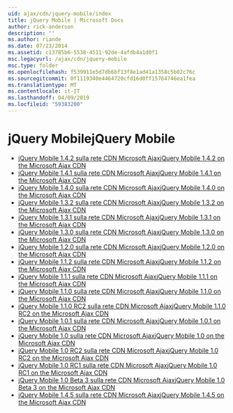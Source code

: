 ```yaml
---
uid: ajax/cdn/jquery-mobile/index
title: jQuery Mobile | Microsoft Docs
author: rick-anderson
description: ''
ms.author: riande
ms.date: 07/23/2014
ms.assetid: c13785b6-5538-4511-92de-4afdb4a1d0f1
msc.legacyurl: /ajax/cdn/jquery-mobile
msc.type: folder
ms.openlocfilehash: f539911e5d7db6bf13f8e1ad41a1358c5b02c76c
ms.sourcegitcommit: 0f1119340e4464720cfd16d0ff15764746ea1fea
ms.translationtype: MT
ms.contentlocale: it-IT
ms.lasthandoff: 04/09/2019
ms.locfileid: "59383200"
---
```

# <a name="jquery-mobile"></a><span data-ttu-id="61bb0-102">jQuery Mobile</span><span class="sxs-lookup"><span data-stu-id="61bb0-102">jQuery Mobile</span></span>

- [<span data-ttu-id="61bb0-103">jQuery Mobile 1.4.2 sulla rete CDN Microsoft Ajax</span><span class="sxs-lookup"><span data-stu-id="61bb0-103">jQuery Mobile 1.4.2 on the Microsoft Ajax CDN</span></span>](cdnjquerymobile142.md)
- [<span data-ttu-id="61bb0-104">jQuery Mobile 1.4.1 sulla rete CDN Microsoft Ajax</span><span class="sxs-lookup"><span data-stu-id="61bb0-104">jQuery Mobile 1.4.1 on the Microsoft Ajax CDN</span></span>](cdnjquerymobile141.md)
- [<span data-ttu-id="61bb0-105">jQuery Mobile 1.4.0 sulla rete CDN Microsoft Ajax</span><span class="sxs-lookup"><span data-stu-id="61bb0-105">jQuery Mobile 1.4.0 on the Microsoft Ajax CDN</span></span>](cdnjquerymobile140.md)
- [<span data-ttu-id="61bb0-106">jQuery Mobile 1.3.2 sulla rete CDN Microsoft Ajax</span><span class="sxs-lookup"><span data-stu-id="61bb0-106">jQuery Mobile 1.3.2 on the Microsoft Ajax CDN</span></span>](cdnjquerymobile132.md)
- [<span data-ttu-id="61bb0-107">jQuery Mobile 1.3.1 sulla rete CDN Microsoft Ajax</span><span class="sxs-lookup"><span data-stu-id="61bb0-107">jQuery Mobile 1.3.1 on the Microsoft Ajax CDN</span></span>](cdnjquerymobile131.md)
- [<span data-ttu-id="61bb0-108">jQuery Mobile 1.3.0 sulla rete CDN Microsoft Ajax</span><span class="sxs-lookup"><span data-stu-id="61bb0-108">jQuery Mobile 1.3.0 on the Microsoft Ajax CDN</span></span>](cdnjquerymobile130.md)
- [<span data-ttu-id="61bb0-109">jQuery Mobile 1.2.0 sulla rete CDN Microsoft Ajax</span><span class="sxs-lookup"><span data-stu-id="61bb0-109">jQuery Mobile 1.2.0 on the Microsoft Ajax CDN</span></span>](cdnjquerymobile120.md)
- [<span data-ttu-id="61bb0-110">jQuery Mobile 1.1.2 sulla rete CDN Microsoft Ajax</span><span class="sxs-lookup"><span data-stu-id="61bb0-110">jQuery Mobile 1.1.2 on the Microsoft Ajax CDN</span></span>](cdnjquerymobile112.md)
- [<span data-ttu-id="61bb0-111">jQuery Mobile 1.1.1 sulla rete CDN Microsoft Ajax</span><span class="sxs-lookup"><span data-stu-id="61bb0-111">jQuery Mobile 1.1.1 on the Microsoft Ajax CDN</span></span>](cdnjquerymobile111.md)
- [<span data-ttu-id="61bb0-112">jQuery Mobile 1.1.0 sulla rete CDN Microsoft Ajax</span><span class="sxs-lookup"><span data-stu-id="61bb0-112">jQuery Mobile 1.1.0 on the Microsoft Ajax CDN</span></span>](cdnjquerymobile110.md)
- [<span data-ttu-id="61bb0-113">jQuery Mobile 1.1.0 RC2 sulla rete CDN Microsoft Ajax</span><span class="sxs-lookup"><span data-stu-id="61bb0-113">jQuery Mobile 1.1.0 RC2 on the Microsoft Ajax CDN</span></span>](cdnjquerymobile110rc2.md)
- [<span data-ttu-id="61bb0-114">jQuery Mobile 1.0.1 sulla rete CDN Microsoft Ajax</span><span class="sxs-lookup"><span data-stu-id="61bb0-114">jQuery Mobile 1.0.1 on the Microsoft Ajax CDN</span></span>](cdnjquerymobile101.md)
- [<span data-ttu-id="61bb0-115">jQuery Mobile 1.0 sulla rete CDN Microsoft Ajax</span><span class="sxs-lookup"><span data-stu-id="61bb0-115">jQuery Mobile 1.0 on the Microsoft Ajax CDN</span></span>](cdnjquerymobile10.md)
- [<span data-ttu-id="61bb0-116">jQuery Mobile 1.0 RC2 sulla rete CDN Microsoft Ajax</span><span class="sxs-lookup"><span data-stu-id="61bb0-116">jQuery Mobile 1.0 RC2 on the Microsoft Ajax CDN</span></span>](cdnjquerymobile10rc2.md)
- [<span data-ttu-id="61bb0-117">jQuery Mobile 1.0 RC1 sulla rete CDN Microsoft Ajax</span><span class="sxs-lookup"><span data-stu-id="61bb0-117">jQuery Mobile 1.0 RC1 on the Microsoft Ajax CDN</span></span>](cdnjquerymobile10rc1.md)
- [<span data-ttu-id="61bb0-118">jQuery Mobile 1.0 Beta 3 sulla rete CDN Microsoft Ajax</span><span class="sxs-lookup"><span data-stu-id="61bb0-118">jQuery Mobile 1.0 Beta 3 on the Microsoft Ajax CDN</span></span>](cdnjquerymobile10b3.md)
- [<span data-ttu-id="61bb0-119">jQuery Mobile 1.4.5 sulla rete CDN Microsoft Ajax</span><span class="sxs-lookup"><span data-stu-id="61bb0-119">jQuery Mobile 1.4.5 on the Microsoft Ajax CDN</span></span>](cdnjquerymobile145.md)

